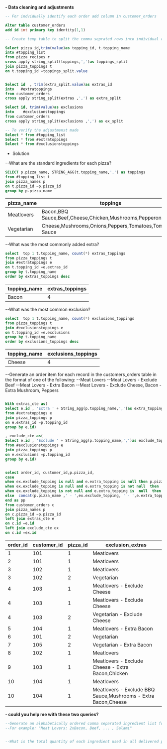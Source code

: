 **- Data cleaning and adjustments**

````sql
-- For indvidually identify each order add column in customer_orders

Alter table customer_orders
add id int primary key identity(1,1)

-- Create temp table to split the comma seprated rows into individual rows

Select pizza_id,trim(value)as topping_id, t.topping_name
into #topping_list
from pizza_recipes r
cross apply string_split(toppings,',')as toppings_split
join pizza_toppings t
on t.topping_id =toppings_split.value


Select id  , trim(extra_split.value)as extras_id
into   #extratoppings
from customer_orders
cross apply string_split(extras ,',') as extra_split

Select id, trim(value)as exclusions
into    #exclusionstoppings
from customer_orders
cross apply string_split(exclusions ,',') as ex_split

-- To verify the adjustmenst made
Select * from #topping_list
Select * from #extratoppings
Select * from #exclusionstoppings
````

- Solution

--What are the standard ingredients for each pizza?
````sql
SELECT p.pizza_name, STRING_AGG(t.topping_name,',') as toppings
from #topping_list t
join pizza_names p
on t.pizza_id =p.pizza_id
group by p.pizza_name
````

| pizza_name | toppings                                                       |
|------------|----------------------------------------------------------------|
| Meatlovers | Bacon,BBQ Sauce,Beef,Cheese,Chicken,Mushrooms,Pepperoni,Salami |
| Vegetarian | Cheese,Mushrooms,Onions,Peppers,Tomatoes,Tomato Sauce          |



--What was the most commonly added extra?

````sql
select  top 1 t.topping_name, count(*) extras_toppings
from pizza_toppings t
join #extratoppings e
on t.topping_id =e.extras_id
group by t.topping_name
order by extras_toppings desc
````

| topping_name | extras_toppings |
|--------------|-----------------|
| Bacon        | 4               |

--What was the most common exclusion?
````sql
select  top 1 t.topping_name, count(*) exclusions_toppings
from pizza_toppings t
join #exclusionstoppings e
on t.topping_id =e.exclusions
group by t.topping_name
order by exclusions_toppings desc
````

| topping_name | exclusions_toppings |
|--------------|---------------------|
| Cheese       | 4                   |


--Generate an order item for each record in the customers_orders table in the format of one of the following:
--Meat Lovers
--Meat Lovers - Exclude Beef
--Meat Lovers - Extra Bacon
--Meat Lovers - Exclude Cheese, Bacon - Extra Mushroom, Peppers

````sql

With extras_cte as(
Select e.id , 'Extra ' + String_agg(p.topping_name,',')as extra_topping
from #extratoppings e
join pizza_toppings p
on e.extras_id =p.topping_id
group by e.id)

, exclude_cte as(
Select e.id , 'Exclude ' + String_agg(p.topping_name,',')as exclude_topping
from #exclusionstoppings e
join pizza_toppings p
on e.exclusions =p.topping_id
group by e.id)


select order_id, customer_id,p.pizza_id,
case 
when ex.exclude_topping is null and e.extra_topping is null then p.pizza_name 
when ex.exclude_topping is null and e.extra_topping is not null  then  concat(p.pizza_name ,' - ',e.extra_topping) 
when ex.exclude_topping is not null and e.extra_topping is  null  then  concat(p.pizza_name ,' - ',ex.exclude_topping) 
else  concat(p.pizza_name ,' - ',ex.exclude_topping, ' - ',e.extra_topping) 
end as pp
from customer_orders c
join pizza_names p
on c.pizza_id =p.pizza_id
left join extras_cte e
on c.id =e.id
left join exclude_cte ex
on c.id =ex.id
````

| order_id | customer_id | pizza_id | exclusion_extras                                   |
|----------|-------------|----------|----------------------------------------------------|
| 1        | 101         | 1        | Meatlovers                                         |
| 2        | 101         | 1        | Meatlovers                                         |
| 3        | 102         | 1        | Meatlovers                                         |
| 3        | 102         | 2        | Vegetarian                                         |
| 4        | 103         | 1        | Meatlovers - Exclude Cheese                        |
| 4        | 103         | 1        | Meatlovers - Exclude Cheese                        |
| 4        | 103         | 2        | Vegetarian - Exclude Cheese                        |
| 5        | 104         | 1        | Meatlovers - Extra Bacon                           |
| 6        | 101         | 2        | Vegetarian                                         |
| 7        | 105         | 2        | Vegetarian - Extra Bacon                           |
| 8        | 102         | 1        | Meatlovers                                         |
| 9        | 103         | 1        | Meatlovers - Exclude Cheese - Extra Bacon,Chicken  |
| 10       | 104         | 1        | Meatlovers                                         |
| 10       | 104         | 1        | Meatlovers - Exclude BBQ Sauce,Mushrooms - Extra Bacon,Cheese |


**- could you help me with these two queries?**
````sql
--Generate an alphabetically ordered comma separated ingredient list for each pizza order from the customer_orders table and add a 2x in front of any relevant ingredients
--For example: "Meat Lovers: 2xBacon, Beef, ... , Salami"


--What is the total quantity of each ingredient used in all delivered pizzas sorted by most frequent first?

````









